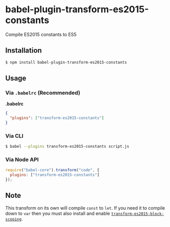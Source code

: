 # babel-plugin-transform-es2015-constants

Compile ES2015 constants to ES5

## Installation

```sh
$ npm install babel-plugin-transform-es2015-constants
```

## Usage

### Via `.babelrc` (Recommended)

**.babelrc**

```json
{
  "plugins": ["transform-es2015-constants"]
}
```

### Via CLI

```sh
$ babel --plugins transform-es2015-constants script.js
```

### Via Node API

```javascript
require("babel-core").transform("code", {
  plugins: ["transform-es2015-constants"]
});
```

## Note

This transform on its own will compile `const` to `let`. If you need it to compile down to `var` then you must also install and enable [`transform-es2015-block-scoping`](../babel-plugin-transform-es2015-block-scoping).
